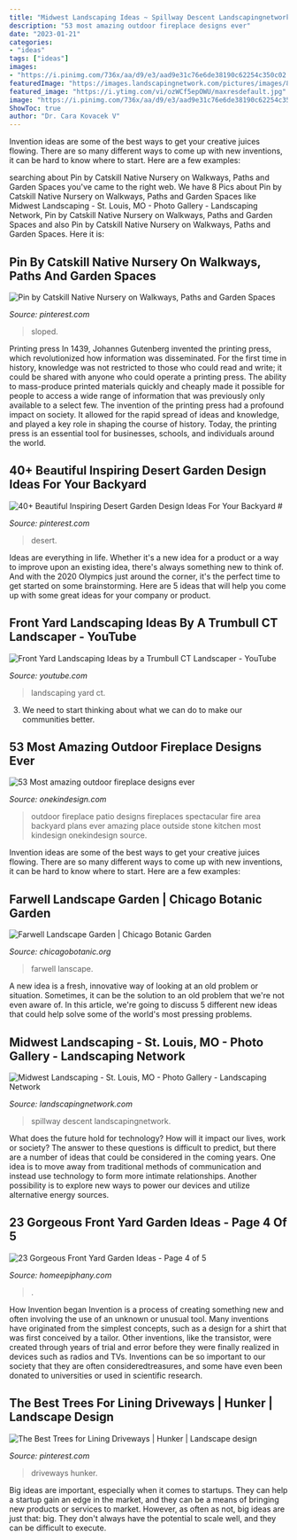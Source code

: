 ```yaml
---
title: "Midwest Landscaping Ideas ~ Spillway Descent Landscapingnetwork"
description: "53 most amazing outdoor fireplace designs ever"
date: "2023-01-21"
categories:
- "ideas"
tags: ["ideas"]
images:
- "https://i.pinimg.com/736x/aa/d9/e3/aad9e31c76e6de38190c62254c350c02.jpg"
featuredImage: "https://images.landscapingnetwork.com/pictures/images/800x642Max/midwest-landscaping_54/fire-pedestal-pool-planter-sheer-descent-spillway-artistic-group-inc_5311.jpg"
featured_image: "https://i.ytimg.com/vi/ozWCf5epOWU/maxresdefault.jpg"
image: "https://i.pinimg.com/736x/aa/d9/e3/aad9e31c76e6de38190c62254c350c02.jpg"
ShowToc: true
author: "Dr. Cara Kovacek V"
---
```



Invention ideas are some of the best ways to get your creative juices flowing. There are so many different ways to come up with new inventions, it can be hard to know where to start. Here are a few examples: 

	

		
searching about Pin by Catskill Native Nursery on Walkways, Paths and Garden Spaces you've came to the right web. We have 8 Pics about Pin by Catskill Native Nursery on Walkways, Paths and Garden Spaces like Midwest Landscaping - St. Louis, MO - Photo Gallery - Landscaping Network, Pin by Catskill Native Nursery on Walkways, Paths and Garden Spaces and also Pin by Catskill Native Nursery on Walkways, Paths and Garden Spaces. Here it is:
		
    
## Pin By Catskill Native Nursery On Walkways, Paths And Garden Spaces

<img loading=lazy src="https://i.pinimg.com/736x/aa/d9/e3/aad9e31c76e6de38190c62254c350c02.jpg" onerror="this.onerror=null;this.src='https://tse4.mm.bing.net/th?id=OIP.C-8bcNXlLPm3Sdh4cH2howHaJ3&amp;pid=15.1';" alt="Pin by Catskill Native Nursery on Walkways, Paths and Garden Spaces">

_Source: pinterest.com_

>sloped. 

	

Printing press
In 1439, Johannes Gutenberg invented the printing press, which revolutionized how information was disseminated. For the first time in history, knowledge was not restricted to those who could read and write; it could be shared with anyone who could operate a printing press. The ability to mass-produce printed materials quickly and cheaply made it possible for people to access a wide range of information that was previously only available to a select few.
The invention of the printing press had a profound impact on society. It allowed for the rapid spread of ideas and knowledge, and played a key role in shaping the course of history. Today, the printing press is an essential tool for businesses, schools, and individuals around the world.

    
## 40+ Beautiful Inspiring Desert Garden Design Ideas For Your Backyard #

<img loading=lazy src="https://i.pinimg.com/736x/c6/d2/5b/c6d25ba29c2bb68d58eb4e53b3c5eebb.jpg" onerror="this.onerror=null;this.src='https://tse1.mm.bing.net/th?id=OIP.fJxc1Pu--NCafBSVstr4wQHaJ2&amp;pid=15.1';" alt="40+ Beautiful Inspiring Desert Garden Design Ideas For Your Backyard #">

_Source: pinterest.com_

>desert. 

	

Ideas are everything in life. Whether it's a new idea for a product or a way to improve upon an existing idea, there's always something new to think of. And with the 2020 Olympics just around the corner, it's the perfect time to get started on some brainstorming. Here are 5 ideas that will help you come up with some great ideas for your company or product.

    
## Front Yard Landscaping Ideas By A Trumbull CT Landscaper - YouTube

<img loading=lazy src="https://i.ytimg.com/vi/ozWCf5epOWU/maxresdefault.jpg" onerror="this.onerror=null;this.src='https://tse3.mm.bing.net/th?id=OIP.lyek9XtQaDPzkMNphyQgtwHaEK&amp;pid=15.1';" alt="Front Yard Landscaping Ideas by a Trumbull CT Landscaper - YouTube">

_Source: youtube.com_

>landscaping yard ct. 

	

3. We need to start thinking about what we can do to make our communities better.

    
## 53 Most Amazing Outdoor Fireplace Designs Ever

<img loading=lazy src="http://cdn.onekindesign.com/wp-content/uploads/2014/12/Outdoor-Fireplace-Designs-10-1-Kindesign.jpg" onerror="this.onerror=null;this.src='https://tse4.mm.bing.net/th?id=OIP.FNJrQQvQ6Byg4wo1J-EYegHaLK&amp;pid=15.1';" alt="53 Most amazing outdoor fireplace designs ever">

_Source: onekindesign.com_

>outdoor fireplace patio designs fireplaces spectacular fire area backyard plans ever amazing place outside stone kitchen most kindesign onekindesign source. 

	

Invention ideas are some of the best ways to get your creative juices flowing. There are so many different ways to come up with new inventions, it can be hard to know where to start. Here are a few examples: 

    
## Farwell Landscape Garden | Chicago Botanic Garden

<img loading=lazy src="https://www.chicagobotanic.org/sites/default/files/images/slideshow/gardens/lanscape_fall3.jpg" onerror="this.onerror=null;this.src='https://tse2.mm.bing.net/th?id=OIP.xXDqqiQpJtT0NJL2vu-TLQHaDt&amp;pid=15.1';" alt="Farwell Landscape Garden | Chicago Botanic Garden">

_Source: chicagobotanic.org_

>farwell lanscape. 

	

A new idea is a fresh, innovative way of looking at an old problem or situation. Sometimes, it can be the solution to an old problem that we're not even aware of. In this article, we're going to discuss 5 different new ideas that could help solve some of the world's most pressing problems.

    
## Midwest Landscaping - St. Louis, MO - Photo Gallery - Landscaping Network

<img loading=lazy src="https://images.landscapingnetwork.com/pictures/images/800x642Max/midwest-landscaping_54/fire-pedestal-pool-planter-sheer-descent-spillway-artistic-group-inc_5311.jpg" onerror="this.onerror=null;this.src='https://tse1.mm.bing.net/th?id=OIP.SS9juawXRdMMEmHNzMLmpgAAAA&amp;pid=15.1';" alt="Midwest Landscaping - St. Louis, MO - Photo Gallery - Landscaping Network">

_Source: landscapingnetwork.com_

>spillway descent landscapingnetwork. 

	

What does the future hold for technology? How will it impact our lives, work or society? The answer to these questions is difficult to predict, but there are a number of ideas that could be considered in the coming years. One idea is to move away from traditional methods of communication and instead use technology to form more intimate relationships. Another possibility is to explore new ways to power our devices and utilize alternative energy sources.

    
## 23 Gorgeous Front Yard Garden Ideas - Page 4 Of 5

<img loading=lazy src="https://homeepiphany.com/wp-content/uploads/2016/07/23-Gorgeous-Front-Yard-Garden-Ideas-14.jpg" onerror="this.onerror=null;this.src='https://tse4.mm.bing.net/th?id=OIP.iywd6lunx17ZbBNlaUBHSgHaFj&amp;pid=15.1';" alt="23 Gorgeous Front Yard Garden Ideas - Page 4 of 5">

_Source: homeepiphany.com_

>. 

	

How Invention began
Invention is a process of creating something new and often involving the use of an unknown or unusual tool. Many inventions have originated from the simplest concepts, such as a design for a shirt that was first conceived by a tailor. Other inventions, like the transistor, were created through years of trial and error before they were finally realized in devices such as radios and TVs. Inventions can be so important to our society that they are often consideredtreasures, and some have even been donated to universities or used in scientific research.

    
## The Best Trees For Lining Driveways | Hunker | Landscape Design

<img loading=lazy src="https://i.pinimg.com/originals/b7/e8/d5/b7e8d506503f301a4c93301ee8b513c0.jpg" onerror="this.onerror=null;this.src='https://tse4.mm.bing.net/th?id=OIP.m45OMD3jvPTRhDJ4GefGZwHaHa&amp;pid=15.1';" alt="The Best Trees for Lining Driveways | Hunker | Landscape design">

_Source: pinterest.com_

>driveways hunker. 

	

Big ideas are important, especially when it comes to startups. They can help a startup gain an edge in the market, and they can be a means of bringing new products or services to market. However, as often as not, big ideas are just that: big. They don't always have the potential to scale well, and they can be difficult to execute.

